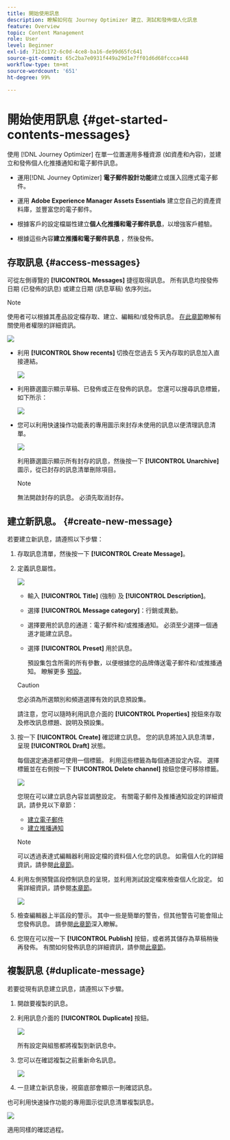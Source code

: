 ```yaml
---
title: 開始使用訊息
description: 瞭解如何在 Journey Optimizer 建立、測試和發佈個人化訊息
feature: Overview
topic: Content Management
role: User
level: Beginner
exl-id: 712dc172-6c0d-4ce8-ba16-de99d65fc641
source-git-commit: 65c2ba7e0931f449a29d1e7ff01d6d68fccca448
workflow-type: tm+mt
source-wordcount: '651'
ht-degree: 99%

---
```


# 開始使用訊息 {#get-started-contents-messages}

使用 [!DNL Journey Optimizer] 在單一位置運用多種資源 (如資產和內容)，並建立和發佈個人化推播通知和電子郵件訊息。

* 運用[!DNL Journey Optimizer] **電子郵件設計功能**&#x200B;建立或匯入回應式電子郵件。

* 運用 **Adobe Experience Manager Assets Essentials** 建立您自己的資產資料庫，並豐富您的電子郵件。

* 根據客戶的設定檔屬性建立&#x200B;**個人化推播和電子郵件訊息**，以增強客戶體驗。

* 根據這些內容&#x200B;**建立推播和電子郵件訊息** ，然後發佈。

## 存取訊息 {#access-messages}

可從左側導覽的 **[!UICONTROL Messages]** 捷徑取得訊息。 所有訊息均按發佈日期 (已發佈的訊息) 或建立日期 (訊息草稿) 依序列出。

>[!NOTE]
>
>使用者可以根據其產品設定檔存取、建立、編輯和/或發佈訊息。 [在此章節](../administration/permissions.md)瞭解有關使用者權限的詳細資訊。

![](assets/messages-list.png)

* 利用 **[!UICONTROL Show recents]** 切換在您過去 5 天內存取的訊息加入直接連結。

   ![](assets/show-recent-messages.png)

* 利用篩選圖示顯示草稿、已發佈或正在發佈的訊息。 您還可以搜尋訊息標籤，如下所示：

   ![](assets/filter-messages.png)

* 您可以利用快速操作功能表的專用圖示來封存未使用的訊息以便清理訊息清單。

   ![](assets/archive-message.png)

   利用篩選圖示顯示所有封存的訊息，然後按一下 **[!UICONTROL Unarchive]** 圖示，從已封存的訊息清單刪除項目。

   >[!NOTE]
   >
   >無法開啟封存的訊息。 必須先取消封存。

## 建立新訊息。 {#create-new-message}

若要建立新訊息，請遵照以下步驟：

1. 存取訊息清單，然後按一下 **[!UICONTROL Create Message]**。

1. 定義訊息屬性。

   ![](assets/create-message-properties.png)

   * 輸入 **[!UICONTROL Title]** (強制) 及 **[!UICONTROL Description]**。

   * 選擇 **[!UICONTROL Message category]**：行銷或異動。

   * 選擇要用於訊息的通道：電子郵件和/或推播通知。 必須至少選擇一個通道才能建立訊息。

   <!--
   >[!NOTE]
   >
   >You can click the **[!UICONTROL Frequency rule]** link to view the frequency rules that will apply for the selected category and channel(s). Learn more on [frequency rules](../configuration/frequency-rules.md).
   -->

   * 選擇 **[!UICONTROL Preset]** 用於訊息。

      預設集包含所需的所有參數，以便根據您的品牌傳送電子郵件和/或推播通知。 瞭解更多 [預設](../configuration/message-presets.md)。
   >[!CAUTION]
   >
   >您必須為所選類別和頻道選擇有效的訊息預設集。

   請注意，您可以隨時利用訊息介面的 **[!UICONTROL Properties]** 按鈕來存取及修改訊息標題、說明及預設集。

1. 按一下 **[!UICONTROL Create]** 確認建立訊息。 您的訊息將加入訊息清單，呈現 **[!UICONTROL Draft]** 狀態。

   每個選定通道都可使用一個標籤。 利用這些標籤為每個通道設定內容。 選擇標籤並在右側按一下 **[!UICONTROL Delete channel]** 按鈕您便可移除標籤。

   ![](assets/create-messages-content.png)

   <!--
   >[!NOTE]
   >
   >If you enabled the **[!UICONTROL BCC email]** option in the preset, the BCC email address will display under the sender email. [Learn more](../configuration/email-settings.md#bcc-email)
   -->

   您現在可以建立訊息內容並調整設定。 有關電子郵件及推播通知設定的詳細資訊，請參見以下章節：

   * [建立電子郵件](create-email.md)
   * [建立推播通知](create-push.md)

   >[!NOTE]
   >   
   >可以透過表達式編輯器利用設定檔的資料個人化您的訊息。 如需個人化的詳細資訊，請參閱[此章節](../personalization/personalize.md)。

1. 利用左側預覽區段控制訊息的呈現，並利用測試設定檔來檢查個人化設定。 如需詳細資訊，請參閱[本章節](../design/preview.md)。

   ![](assets/messages-simple-preview.png)

1. 檢查編輯器上半區段的警示。  其中一些是簡單的警告，但其他警告可能會阻止您發佈訊息。 請參閱[此章節](alerts.md)深入瞭解。

1. 您現在可以按一下 **[!UICONTROL Publish]** 按鈕，或者將其儲存為草稿稍後再發佈。 有關如何發佈訊息的詳細資訊，請參閱[此章節](publish-manage-message.md)。

## 複製訊息 {#duplicate-message}

若要從現有訊息建立訊息，請遵照以下步驟。

1. 開啟要複製的訊息。

1. 利用訊息介面的 **[!UICONTROL Duplicate]** 按鈕。

   ![](assets/message-duplicate.png)

   所有設定與組態都將複製到新訊息中。

1. 您可以在確認複製之前重新命名訊息。

   ![](assets/message-duplicate-confirm.png)

1. 一旦建立新訊息後，視窗底部會顯示一則確認訊息。

也可利用快速操作功能的專用圖示從訊息清單複製訊息。

![](assets/message-duplicate-from-list.png)

適用同樣的確認過程。

